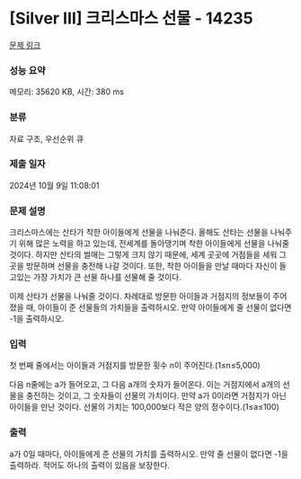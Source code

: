 # [Silver III] 크리스마스 선물 - 14235 

[문제 링크](https://www.acmicpc.net/problem/14235) 

### 성능 요약

메모리: 35620 KB, 시간: 380 ms

### 분류

자료 구조, 우선순위 큐

### 제출 일자

2024년 10월 9일 11:08:01

### 문제 설명

<p>크리스마스에는 산타가 착한 아이들에게 선물을 나눠준다. 올해도 산타는 선물을 나눠주기 위해 많은 노력을 하고 있는데, 전세계를 돌아댕기며 착한 아이들에게 선물을 나눠줄 것이다. 하지만 산타의 썰매는 그렇게 크지 않기 때문에, 세계 곳곳에 거점들을 세워 그 곳을 방문하며 선물을 충전해 나갈 것이다. 또한, 착한 아이들을 만날 때마다 자신이 들고있는 가장 가치가 큰 선물 하나를 선물해 줄 것이다.</p>

<p>이제 산타가 선물을 나눠줄 것이다. 차례대로 방문한 아이들과 거점지의 정보들이 주어졌을 때, 아이들이 준 선물들의 가치들을 출력하시오. 만약 아이들에게 줄 선물이 없다면 -1을 출력하시오.</p>

### 입력 

 <p>첫 번째 줄에서는 아이들과 거점지를 방문한 횟수 n이 주어진다.(1≤n≤5,000)</p>

<p>다음 n줄에는 a가 들어오고, 그 다음 a개의 숫자가 들어온다. 이는 거점지에서 a개의 선물을 충전하는 것이고, 그 숫자들이 선물의 가치이다. 만약 a가 0이라면 거점지가 아닌 아이들을 만난 것이다. 선물의 가치는 100,000보다 작은 양의 정수이다.(1≤a≤100)</p>

### 출력 

 <p>a가 0일 때마다, 아이들에게 준 선물의 가치를 출력하시오. 만약 줄 선물이 없다면 -1을 출력하라. 적어도 하나의 출력이 있음을 보장한다.</p>

